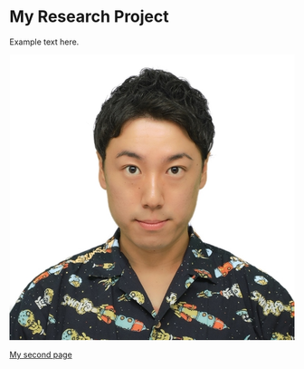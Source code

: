 # My Research Project

Example text here.

<img src="images/idphoto.jpeg?raw=true"/>

[My second page](./second.md)